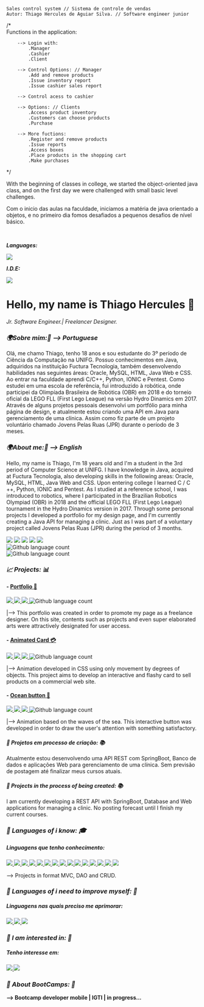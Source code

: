 
	Sales control system // Sistema de controle de vendas
	Autor: Thiago Hercules de Aguiar Silva. // Software engineer junior
/*	
	Functions in the application:
	
		--> Login with: 
			.Manager
			.Cashier
			.Client
			 
		--> Control Options: // Manager 
			.Add and remove products
			.Issue inventory report
			.Issue cashier sales report
			
		--> Control acess to cashier 
		
		--> Options: // Clients
			.Access product inventory
			.Customers can choose products
			.Purchase
		
		--> More fuctions: 
			.Register and remove products
			.Issue reports
			.Access boxes
			.Place products in the shopping cart
			.Make purchases
		
*/

<p>With the beginning of classes in college, we started the object-oriented java class, and on the first day we were challenged with small basic level challenges.</p>
<p>Com o inicio das aulas na faculdade, iniciamos a matéria de java orientado a objetos, e no primeiro dia fomos desafiados a pequenos desafios de nível básico. </p>
</br> 
<p><em><b>Languages:</b></em> </p>
<a href="#"><img src="https://img.shields.io/badge/Java-E94057?style=for-the-badge&logo=Java&logoColor=white"/>
</a>
<p><em><b>I.D.E:</b></em> </p>
<a href="#"><img src="https://img.shields.io/badge/Eclipse-E94057?style=for-the-badge&logo=Eclipse&logoColor=white"/>
</a>
</br>

<h1><b>Hello, my name is Thiago Hercules 👋</b><i class="fas fa-code"></i></h1>
<p><em>Jr. Software Engineer.| Freelancer Designer. </em></p>

<h3><em><b>🌍Sobre mim:🧠 --> Portuguese</b></em></h3> 
<p>Olá, me chamo Thiago, tenho 18 anos e sou estudante do 3º período de Ciência da Computação na UNIFG. Possuo conhecimentos em Java, adquiridos na instituição Fuctura Tecnologia, também desenvolvendo habilidades nas seguintes áreas: Oracle, MySQL, HTML, Java Web e CSS. Ao entrar na faculdade aprendi C/C++, Python, IONIC e Pentest. Como estudei em uma escola de referência, fui introduzido à robótica, onde participei da Olimpíada Brasileira de Robótica (OBR) em 2018 e do torneio oficial da LEGO FLL (First Lego League) na versão Hydro Dinamics em 2017. Através de alguns projetos pessoais desenvolvi um portfólio para minha página de design, e atualmente estou criando uma API em Java para gerenciamento de uma clínica. Assim como fiz parte de um projeto voluntário chamado Jovens Pelas Ruas (JPR) durante o período de 3 meses.
</p>

<h3><em><b>🌍About me:🧠 --> English</b></em></h3> 
<p>Hello, my name is Thiago, I'm 18 years old and I'm a student in the 3rd period of Computer Science at UNIFG. I have knowledge in Java, acquired at Fuctura Tecnologia, also developing skills in the following areas: Oracle, MySQL, HTML, Java Web and CSS. Upon entering college I learned C / C ++, Python, IONIC and Pentest. As I studied at a reference school, I was introduced to robotics, where I participated in the Brazilian Robotics Olympiad (OBR) in 2018 and the official LEGO FLL (First Lego League) tournament in the Hydro Dinamics version in 2017. Through some personal projects I developed a portfolio for my design page, and I'm currently creating a Java API for managing a clinic. Just as I was part of a voluntary project called Jovens Pelas Ruas (JPR) during the period of 3 months.
</p>

<a href="mailto:thhercules2012@gmail.com"><img src="https://img.shields.io/badge/Gmail-D14836?style=for-the-badge&logo=gmail&logoColor=white"/></a>
<a href="https://www.linkedin.com/in/thiago-hercules-2669901ba/"><img src="https://img.shields.io/badge/LinkedIn-0077B5?style=for-the-badge&logo=linkedin&logoColor=white"/></a>
<a href="https://instagram.com/tdesigner._"><img src="https://img.shields.io/badge/Professional Instagram-ffcbdb?style=for-the-badge&logo=instagram&logoColor=black"/></a>
<a href="https://instagram.com/t.hercules02"><img src="https://img.shields.io/badge/Personal Instagram-ffcbdb?style=for-the-badge&logo=instagram&logoColor=black"/></a>
<a href="https://www.behance.net/thercules/appreciated"><img src="https://img.shields.io/badge/Behance-0077B5?style=for-the-badge&logo=behance&logoColor=white"/></a>
</br> 
![Github language count](https://img.shields.io/github/followers/Thercules?style=social)
</br>
![Github language count](https://img.shields.io/github/stars/Thercules?style=social)

<h3><em><b>📈 Projects: 📊</b></em></h3> 

#### - [Portfolio 📲](https://github.com/Thercules/PortfolioTdesigner) 
<a href="#"><img src="https://img.shields.io/badge/JavaScript-E94057?style=for-the-badge&logo=Javascript&logoColor=white"/>
</a>
<a href="#"><img src="https://img.shields.io/badge/HTML5-E94057?style=for-the-badge&logo=Html5&logoColor=white"/>
</a>
<a href="#"><img src="https://img.shields.io/badge/CSS3-E94057?style=for-the-badge&logo=Css3&logoColor=white"/>
</a>
![Github language count](https://img.shields.io/github/languages/count/Thercules/PortfolioTdesigner)
</br>
<p> |--> This portfolio was created in order to promote my page as a freelance designer. On this site, contents such as projects and even super elaborated arts were attractively designated for user access. </p>

#### - [Animated Card 💳](https://github.com/Thercules/CartaoVendasAnimado)
<a href="#"><img src="https://img.shields.io/badge/JavaScript-E94057?style=for-the-badge&logo=Javascript&logoColor=white"/>
</a>
<a href="#"><img src="https://img.shields.io/badge/HTML5-E94057?style=for-the-badge&logo=Html5&logoColor=white"/>
</a>
<a href="#"><img src="https://img.shields.io/badge/CSS3-E94057?style=for-the-badge&logo=Css3&logoColor=white"/>
</a>
![Github language count](https://img.shields.io/github/languages/count/Thercules/PortfolioTdesigner)
<p> |--> Animation developed in CSS using only movement by degrees of objects. This project aims to develop an interactive and flashy card to sell products on a commercial web site. </p>

#### - [Ocean button 🌊](https://github.com/Thercules/BotaoAnimacaoAgua)
<a href="#"><img src="https://img.shields.io/badge/JavaScript-E94057?style=for-the-badge&logo=Javascript&logoColor=white"/>
</a>
<a href="#"><img src="https://img.shields.io/badge/HTML5-E94057?style=for-the-badge&logo=Html5&logoColor=white"/>
</a>
<a href="#"><img src="https://img.shields.io/badge/CSS3-E94057?style=for-the-badge&logo=Css3&logoColor=white"/>
</a>
![Github language count](https://img.shields.io/github/languages/count/Thercules/PortfolioTdesigner)
<p> |--> Animation based on the waves of the sea. This interactive button was developed in order to draw the user's attention with something satisfactory. </p>

<h4><em><b> 🔶 Projetos em processo de criação: 📚</em></b></h4>
<p> Atualmente estou desenvolvendo uma API REST com SpringBoot, Banco de dados e aplicações Web para gerenciamento de uma clínica. Sem previsão de postagem até finalizar meus cursos atuais.</p> 

<h4><em><b> 🔶 Projects in the process of being created: 📚</em></b></h4>
<p> I am currently developing a REST API with SpringBoot, Database and Web applications for managing a clinic. No posting forecast until I finish my current courses. </p>

<h3><em><b> 🔹 Languages of i know: 🎓</b></em></h3> 
<h5><em><b>Linguagens que tenho conhecimento:  </em></b></h5>
<a href="#"><img src="https://img.shields.io/badge/Java-E94057?style=for-the-badge&logo=Java&logoColor=white"/>
</a>
<a href="#"><img src="https://img.shields.io/badge/MySQL-E94057?style=for-the-badge&logo=Mysql&logoColor=white"/>
</a>
<a href="#"><img src="https://img.shields.io/badge/SQL server-E94057?style=for-the-badge&logo=Mysql&logoColor=white"/>
</a>
<a href="#"><img src="https://img.shields.io/badge/JSF-E94057?style=for-the-badge&logo=Java&logoColor=white"/>
</a> 
<a href="#"><img src="https://img.shields.io/badge/JPA-E94057?style=for-the-badge&logo=Java&logoColor=white"/>
</a>
<a href="#"><img src="https://img.shields.io/badge/JSP-E94057?style=for-the-badge&logo=Java&logoColor=white"/>
</a>
<a href="#"><img src="https://img.shields.io/badge/JDBC-E94057?style=for-the-badge&logo=Java&logoColor=white"/>
</a>
<a href="#"><img src="https://img.shields.io/badge/Servlets-E94057?style=for-the-badge&logo=Java&logoColor=white"/>
</a>
<a href="#"><img src="https://img.shields.io/badge/Maven-E94057?style=for-the-badge&logo=Apache&logoColor=white"/>
</a>
<a href="#"><img src="https://img.shields.io/badge/SpringBoot-E94057?style=for-the-badge&logo=Spring&logoColor=white"/>
</a>
<a href="#"><img src="https://img.shields.io/badge/JWT-E94057?style=for-the-badge&logo=json&logoColor=white"/>
</a>
<a href="#"><img src="https://img.shields.io/badge/JavaScript-E94057?style=for-the-badge&logo=Javascript&logoColor=white"/>
</a>
<a href="#"><img src="https://img.shields.io/badge/Bootstrap-E94057?style=for-the-badge&logo=Bootstrap&logoColor=white"/>
</a>
<a href="#"><img src="https://img.shields.io/badge/HTML5-E94057?style=for-the-badge&logo=Html5&logoColor=white"/>
</a>
<a href="#"><img src="https://img.shields.io/badge/CSS3-E94057?style=for-the-badge&logo=Css3&logoColor=white"/>
</a>
<p> --> Projects in format MVC, DAO and CRUD.</p>

<h3><em><b> 🔹 Languages of i need to improve myself: 😬</b></em></h3>
<h5><em><b>Linguagens nas quais preciso me aprimorar:  </em></b></h5>

<a href="#"><img src="https://img.shields.io/badge/Oracle-E94057?style=for-the-badge&logo=Oracle&logoColor=white"/>
</a>
<a href="#"><img src="https://img.shields.io/badge/ReactJS-E94057?style=for-the-badge&logo=React&logoColor=white"/>
</a> 
<a href="#"><img src="https://img.shields.io/badge/Angular-E94057?style=for-the-badge&logo=Angular&logoColor=white"/>
</a>

<h3><em><b> 🔹 I am interested in: 🧐</em><b></h3> 
<h5><em><b>Tenho interesse em: </em></b></h5>
<a href="#"><img src="https://img.shields.io/badge/Flutter-E94057?style=for-the-badge&logo=Flutter&logoColor=white"/>
</a>
<a href="#"><img src="https://img.shields.io/badge/React Native-E94057?style=for-the-badge&logo=React&logoColor=white"/>
</a>
<h3><em><b> 🔶 About BootCamps: 🚀</em><b></h3> 
<p> --> Bootcamp developer mobile | IGTI | in progress... </p>
